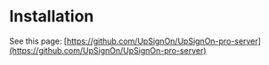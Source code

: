 # Installation

See this page: [https://github.com/UpSignOn/UpSignOn-pro-server](https://github.com/UpSignOn/UpSignOn-pro-server)
